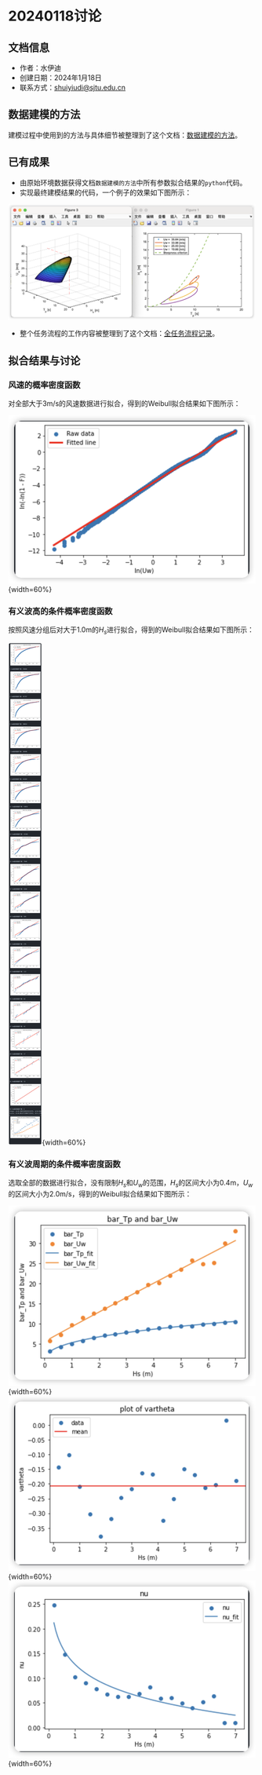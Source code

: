 # 20240118讨论

## 文档信息

- 作者：水伊迪
- 创建日期：2024年1月18日
- 联系方式：<shuiyiudi@sjtu.edu.cn>

## 数据建模的方法

建模过程中使用到的方法与具体细节被整理到了这个文档：[数据建模的方法](../methodology.md)。

## 已有成果

- 由原始环境数据获得文档`数据建模的方法`中所有参数拟合结果的`python`代码。
- 实现最终建模结果的代码，一个例子的效果如下图所示：

![建模结果](./assets/result.png)

- 整个任务流程的工作内容被整理到了这个文档：[全任务流程记录](../../../READMe.md)。

## 拟合结果与讨论

### 风速的概率密度函数

对全部大于3m/s的风速数据进行拟合，得到的Weibull拟合结果如下图所示：

![风速的概率密度函数](./assets/Uw_weibull.png){width=60%}

### 有义波高的条件概率密度函数

按照风速分组后对大于1.0m的$H_s$进行拟合，得到的Weibull拟合结果如下图所示：

![有义波高的条件概率密度函数](./assets/Hs_weibull.png){width=60%}

### 有义波周期的条件概率密度函数

选取全部的数据进行拟合，没有限制$H_s$和$U_w$的范围，$H_s$的区间大小为0.4m，$U_w$的区间大小为2.0m/s，得到的Weibull拟合结果如下图所示：

![有义波周期的条件概率密度函数](./assets/Tp_weibull1.png){width=60%}
![有义波周期的条件概率密度函数](./assets/Tp_weibull2.png){width=60%}
![有义波周期的条件概率密度函数](./assets/Tp_weibull3.png){width=60%}
